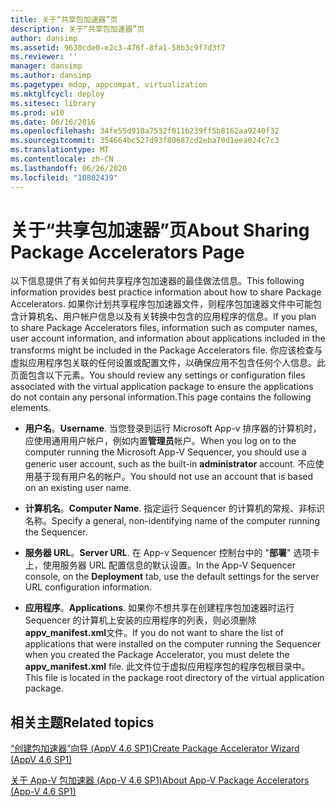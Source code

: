 ```yaml
---
title: 关于“共享包加速器”页
description: 关于“共享包加速器”页
author: dansimp
ms.assetid: 9630cde0-e2c3-476f-8fa1-58b3c9f7d3f7
ms.reviewer: ''
manager: dansimp
ms.author: dansimp
ms.pagetype: mdop, appcompat, virtualization
ms.mktglfcycl: deploy
ms.sitesec: library
ms.prod: w10
ms.date: 06/16/2016
ms.openlocfilehash: 34fe55d910a7532f011b239ff5b8162aa9240f32
ms.sourcegitcommit: 354664bc527d93f80687cd2eba70d1eea024c7c3
ms.translationtype: MT
ms.contentlocale: zh-CN
ms.lasthandoff: 06/26/2020
ms.locfileid: "10802439"
---
```

# <span data-ttu-id="70398-103">关于“共享包加速器”页</span><span class="sxs-lookup"><span data-stu-id="70398-103">About Sharing Package Accelerators Page</span></span>


<span data-ttu-id="70398-104">以下信息提供了有关如何共享程序包加速器的最佳做法信息。</span><span class="sxs-lookup"><span data-stu-id="70398-104">This following information provides best practice information about how to share Package Accelerators.</span></span> <span data-ttu-id="70398-105">如果你计划共享程序包加速器文件，则程序包加速器文件中可能包含计算机名、用户帐户信息以及有关转换中包含的应用程序的信息。</span><span class="sxs-lookup"><span data-stu-id="70398-105">If you plan to share Package Accelerators files, information such as computer names, user account information, and information about applications included in the transforms might be included in the Package Accelerators file.</span></span> <span data-ttu-id="70398-106">你应该检查与虚拟应用程序包关联的任何设置或配置文件，以确保应用不包含任何个人信息。此页面包含以下元素。</span><span class="sxs-lookup"><span data-stu-id="70398-106">You should review any settings or configuration files associated with the virtual application package to ensure the applications do not contain any personal information.This page contains the following elements.</span></span>

-   <span data-ttu-id="70398-107">**用户名**。</span><span class="sxs-lookup"><span data-stu-id="70398-107">**Username**.</span></span> <span data-ttu-id="70398-108">当您登录到运行 Microsoft App-v 排序器的计算机时，应使用通用用户帐户，例如内置**管理员**帐户。</span><span class="sxs-lookup"><span data-stu-id="70398-108">When you log on to the computer running the Microsoft App-V Sequencer, you should use a generic user account, such as the built-in **administrator** account.</span></span> <span data-ttu-id="70398-109">不应使用基于现有用户名的帐户。</span><span class="sxs-lookup"><span data-stu-id="70398-109">You should not use an account that is based on an existing user name.</span></span>

-   <span data-ttu-id="70398-110">**计算机名**。</span><span class="sxs-lookup"><span data-stu-id="70398-110">**Computer Name**.</span></span> <span data-ttu-id="70398-111">指定运行 Sequencer 的计算机的常规、非标识名称。</span><span class="sxs-lookup"><span data-stu-id="70398-111">Specify a general, non-identifying name of the computer running the Sequencer.</span></span>

-   <span data-ttu-id="70398-112">**服务器 URL**。</span><span class="sxs-lookup"><span data-stu-id="70398-112">**Server URL**.</span></span> <span data-ttu-id="70398-113">在 App-v Sequencer 控制台中的 "**部署**" 选项卡上，使用服务器 URL 配置信息的默认设置。</span><span class="sxs-lookup"><span data-stu-id="70398-113">In the App-V Sequencer console, on the **Deployment** tab, use the default settings for the server URL configuration information.</span></span>

-   <span data-ttu-id="70398-114">**应用程序**。</span><span class="sxs-lookup"><span data-stu-id="70398-114">**Applications**.</span></span> <span data-ttu-id="70398-115">如果你不想共享在创建程序包加速器时运行 Sequencer 的计算机上安装的应用程序的列表，则必须删除**appv\_manifest.xml**文件。</span><span class="sxs-lookup"><span data-stu-id="70398-115">If you do not want to share the list of applications that were installed on the computer running the Sequencer when you created the Package Accelerator, you must delete the **appv\_manifest.xml** file.</span></span> <span data-ttu-id="70398-116">此文件位于虚拟应用程序包的程序包根目录中。</span><span class="sxs-lookup"><span data-stu-id="70398-116">This file is located in the package root directory of the virtual application package.</span></span>

## <span data-ttu-id="70398-117">相关主题</span><span class="sxs-lookup"><span data-stu-id="70398-117">Related topics</span></span>


[<span data-ttu-id="70398-118">“创建包加速器”向导 (AppV 4.6 SP1)</span><span class="sxs-lookup"><span data-stu-id="70398-118">Create Package Accelerator Wizard (AppV 4.6 SP1)</span></span>](create-package-accelerator-wizard--appv-46-sp1-.md)

[<span data-ttu-id="70398-119">关于 App-V 包加速器 (App-V 4.6 SP1)</span><span class="sxs-lookup"><span data-stu-id="70398-119">About App-V Package Accelerators (App-V 4.6 SP1)</span></span>](about-app-v-package-accelerators--app-v-46-sp1-.md)

 

 






